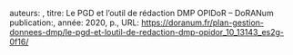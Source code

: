 auteurs: , 
titre: Le PGD et l’outil de rédaction DMP OPIDoR – DoRANum
publication:, 
année: 2020, 
p.,
URL: https://doranum.fr/plan-gestion-donnees-dmp/le-pgd-et-loutil-de-redaction-dmp-opidor_10_13143_es2g-0f16/

